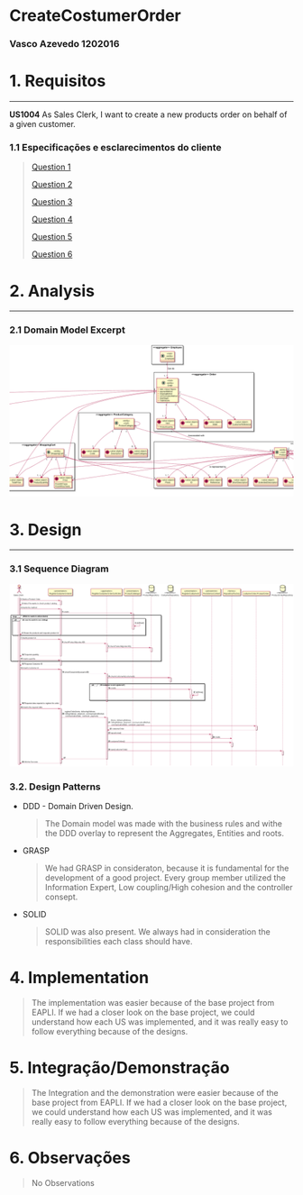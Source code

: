 # CreateCostumerOrder
### Vasco Azevedo 1202016

# 1. Requisitos
_____
**US1004** As Sales Clerk, I want to create a new products order on behalf of a given customer.

### 1.1 Especificações e esclarecimentos do cliente
> [Question 1](https://moodle.isep.ipp.pt/mod/forum/discuss.php?d=15938)
> 
> [Question 2](https://moodle.isep.ipp.pt/mod/forum/discuss.php?d=15962)
> 
> [Question 3](https://moodle.isep.ipp.pt/mod/forum/discuss.php?d=15530)
> 
> [Question 4](https://moodle.isep.ipp.pt/mod/forum/discuss.php?d=15531)
> 
> [Question 5](https://moodle.isep.ipp.pt/mod/forum/discuss.php?d=15532)
> 
> [Question 6](https://moodle.isep.ipp.pt/mod/forum/discuss.php?d=15630)


# 2. Analysis
_____

### 2.1 Domain Model Excerpt

![Domain Excerpt](DomainExcerpt.png)


# 3. Design
_____

### 3.1 Sequence Diagram

![Create Costumer Order](SD_CreateCostumerOrder.png)

### 3.2. Design Patterns

* DDD - Domain Driven Design.
  > The Domain model was made with the business rules and withe the DDD overlay to represent the Aggregates, Entities and roots.

* GRASP
  > We had GRASP in consideraton, because it is fundamental for the development of a good project.
  >Every group member utilized the Information Expert, Low coupling/High cohesion and the controller consept.

* SOLID

  > SOLID was also present. We always had in consideration the responsibilities each class should have.
  
# 4. Implementation

> The implementation was easier because of the base project from EAPLI. If we had a closer look on the base project, we could 
> understand how each US was implemented, and it was really easy to follow everything because of the designs.
# 5. Integração/Demonstração

> The Integration and the demonstration were easier because of the base project from EAPLI. If we had a closer look on the base project, we could
> understand how each US was implemented, and it was really easy to follow everything because of the designs.

# 6. Observações
> No Observations


